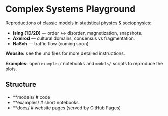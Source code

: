 # Complex Systems Playground

Reproductions of classic models in statistical physics & sociophysics:
- **Ising (1D/2D)** — order ↔ disorder, magnetization, snapshots.
- **Axelrod** — cultural domains, consensus vs fragmentation.
- **NaSch** — traffic flow (coming soon).

**Website:** see the .md files for more detailed instructions.

**Examples:** open `examples/` notebooks and `models/` scripts to reproduce the plots.

## Structure
- **models/ # code
- **examples/ # short notebooks
- **docs/ # website pages (served by GitHub Pages)
